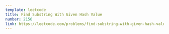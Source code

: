```yaml
---
template: leetcode
title: Find Substring With Given Hash Value
number: 2156
link: https://leetcode.com/problems/find-substring-with-given-hash-value
---
```

